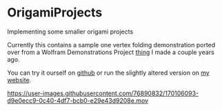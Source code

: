 # OrigamiProjects
Implementing some smaller origami projects

Currently this contains a sample one vertex folding demonstration ported over from a Wolfram Demonstrations Project [thing](https://demonstrations.wolfram.com/OneVertexOrigamiFolding/) I made a couple years ago.

You can try it ourself on [github](https://anugrahchemparathy.github.io/OrigamiProjects/) or run the slightly altered version on [my website](http://www.mit.edu/~anugrah/index.html).


https://user-images.githubusercontent.com/76890832/170106093-d9e0ecc9-0c40-4df7-bcb0-e29e43d9208e.mov

